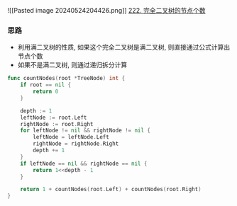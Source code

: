 ![[Pasted image 20240524204426.png]]
[222. 完全二叉树的节点个数](https://leetcode.cn/problems/count-complete-tree-nodes/)

### 思路
- 利用满二叉树的性质, 如果这个完全二叉树是满二叉树, 则直接通过公式计算出节点个数
- 如果不是满二叉树, 则通过递归拆分计算


```go
func countNodes(root *TreeNode) int {
	if root == nil {
		return 0
	}

	depth := 1
	leftNode := root.Left
	rightNode := root.Right
	for leftNode != nil && rightNode != nil {
		leftNode = leftNode.Left
		rightNode = rightNode.Right
		depth += 1
	}
	if leftNode == nil && rightNode == nil {
		return 1<<depth - 1
	}

	return 1 + countNodes(root.Left) + countNodes(root.Right)
}
```